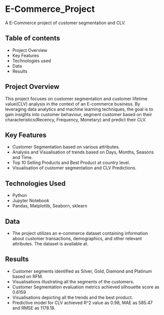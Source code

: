# E-Commerce_Project
A E-Commerce project of customer segmentation and CLV.
## Table of contents
- Project Overview
- Key Features
- Technologies used
- Data
- Results

## Project Overview
This project focuses on customer segmentation and customer lifetime value(CLV) analysis in the context of an E-commerce business. By leveraging data analytics and machine learning techniques, the goal is to gain insights into customer behaviour, segment customer based on their characteristics(Recency, Frequency, Monetary) and predict their CLV.

## Key Features
- Customer Segmentation based on various attributes.
- Analysis and Visualisation of trends based on Days, Months, Seasons and Time.
- Top 10 Selling Products and Best Product at country level.
- Visualisation of customer segmentation and CLV Predictions.

## Technologies Used
- Python
- Jupyter Notebook
- Pandas, Matplotlib, Seaborn, sklearn

## Data
- The project utilizes an e-commerce dataset containing information about customer transactions, demographics, and other relevant attributes. The dataset is available at.

## Results
- Customer segments identified as Silver, Gold, Diamond and Platinum based on RFM.
- Visualisations illustrating all the segments of the customers.
- Customer Segmentation evaluation metrics achieved silhouette score as 0.6159
- Visualisations depicting all the trends and the best product.
- Predictive model for CLV achieved R^2 value as 0.98, MAE as 585.47 and RMSE as 1178.18. 
